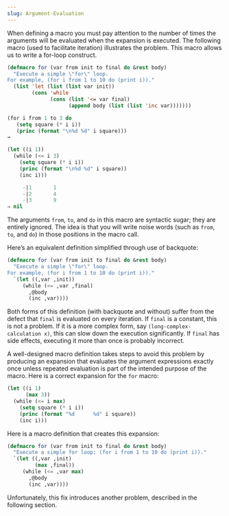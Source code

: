 ```yaml
---
slug: Argument-Evaluation
---
```


When defining a macro you must pay attention to the number of times the arguments will be evaluated when the expansion is executed. The following macro (used to facilitate iteration) illustrates the problem. This macro allows us to write a for-loop construct.

```lisp
(defmacro for (var from init to final do &rest body)
  "Execute a simple \"for\" loop.
For example, (for i from 1 to 10 do (print i))."
  (list 'let (list (list var init))
        (cons 'while
              (cons (list '<= var final)
                    (append body (list (list 'inc var)))))))
```



```lisp
(for i from 1 to 3 do
   (setq square (* i i))
   (princ (format "\n%d %d" i square)))
→
```

```lisp
(let ((i 1))
  (while (<= i 3)
    (setq square (* i i))
    (princ (format "\n%d %d" i square))
    (inc i)))
```

```lisp
     -|1       1
     -|2       4
     -|3       9
⇒ nil
```

The arguments `from`, `to`, and `do` in this macro are syntactic sugar; they are entirely ignored. The idea is that you will write noise words (such as `from`, `to`, and `do`) in those positions in the macro call.

Here’s an equivalent definition simplified through use of backquote:

```lisp
(defmacro for (var from init to final do &rest body)
  "Execute a simple \"for\" loop.
For example, (for i from 1 to 10 do (print i))."
  `(let ((,var ,init))
     (while (<= ,var ,final)
       ,@body
       (inc ,var))))
```

Both forms of this definition (with backquote and without) suffer from the defect that `final` is evaluated on every iteration. If `final` is a constant, this is not a problem. If it is a more complex form, say `(long-complex-calculation x)`, this can slow down the execution significantly. If `final` has side effects, executing it more than once is probably incorrect.

A well-designed macro definition takes steps to avoid this problem by producing an expansion that evaluates the argument expressions exactly once unless repeated evaluation is part of the intended purpose of the macro. Here is a correct expansion for the `for` macro:

```lisp
(let ((i 1)
      (max 3))
  (while (<= i max)
    (setq square (* i i))
    (princ (format "%d      %d" i square))
    (inc i)))
```

Here is a macro definition that creates this expansion:

```lisp
(defmacro for (var from init to final do &rest body)
  "Execute a simple for loop: (for i from 1 to 10 do (print i))."
  `(let ((,var ,init)
         (max ,final))
     (while (<= ,var max)
       ,@body
       (inc ,var))))
```

Unfortunately, this fix introduces another problem, described in the following section.
